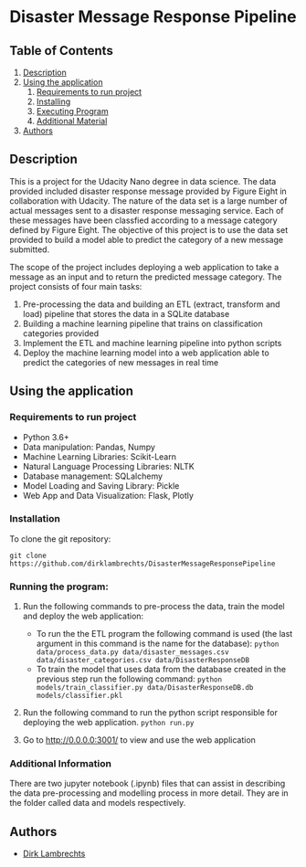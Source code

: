 # Disaster Message Response Pipeline

## Table of Contents
1. [Description](#description)
2. [Using the application](#getting_started)
	1. [Requirements to run project](#dependencies)
	2. [Installing](#installation)
	3. [Executing Program](#execution)
	4. [Additional Material](#material)
3. [Authors](#authors)



<a name="descripton"></a>
## Description

This is a project for the Udacity Nano degree in data science. The data provided included disaster response message provided by Figure Eight in collaboration with Udacity. The nature of the data set is a large number of actual messages sent to a disaster response messaging service. Each of these messages have been classfied according to a message category defined by Figure Eight. The objective of this project is to use the data set provided to build a model able to predict the category of a new message submitted. 

The scope of the project includes deploying a web application to take a message as an input and to return the predicted message category. The project consists of four main tasks:
1. Pre-processing the data and building an ETL (extract, transform and load) pipeline that stores the data in a SQLite database
2. Building a machine learning pipeline that trains on classification categories provided
3. Implement the ETL and machine learning pipeline into python scripts
4. Deploy the machine learning model into a web application able to predict the categories of new messages in real time

<a name="getting_started"></a>
## Using the application

<a name="dependencies"></a>
### Requirements to run project
* Python 3.6+
* Data manipulation: Pandas, Numpy
* Machine Learning Libraries: Scikit-Learn
* Natural Language Processing Libraries: NLTK
* Database management: SQLalchemy
* Model Loading and Saving Library: Pickle
* Web App and Data Visualization: Flask, Plotly

<a name="installation"></a>
### Installation
To clone the git repository:
```
git clone https://github.com/dirklambrechts/DisasterMessageResponsePipeline
```
<a name="execution"></a>
### Running the program:
1. Run the following commands to pre-process the data, train the model and deploy the web application:

    - To run the the ETL program the following command is used (the last argument in this command is the name for the database):
        `python data/process_data.py data/disaster_messages.csv data/disaster_categories.csv data/DisasterResponseDB`
    - To train the model that uses data from the database created in the previous step run the following command:
        `python models/train_classifier.py data/DisasterResponseDB.db models/classifier.pkl`

2. Run the following command to run the python script responsible for deploying the web application.
    `python run.py`

3. Go to http://0.0.0.0:3001/ to view and use the web application

<a name="material"></a>
### Additional Information

There are two jupyter notebook (.ipynb) files that can assist in describing the data pre-processing and modelling process in more detail. They are in the folder called data and models respectively. 

<a name="authors"></a>
## Authors

* [Dirk Lambrechts](https://github.com/dirklambrechts)
